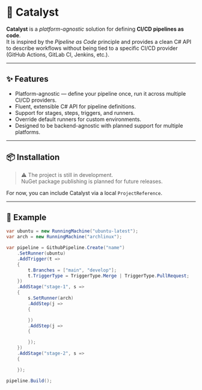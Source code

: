 # 🚀 Catalyst

**Catalyst** is a *platform-agnostic* solution for defining **CI/CD pipelines as code**.  
It is inspired by the *Pipeline as Code* principle and provides a clean C# API to describe workflows without being tied to a specific CI/CD provider (GitHub Actions, GitLab CI, Jenkins, etc.).

---

## ✨ Features
- Platform-agnostic — define your pipeline once, run it across multiple CI/CD providers.
- Fluent, extensible C# API for pipeline definitions.
- Support for stages, steps, triggers, and runners.
- Override default runners for custom environments.
- Designed to be backend-agnostic with planned support for multiple platforms.

---

## 📦 Installation
> ⚠️ The project is still in development.  
NuGet package publishing is planned for future releases.

For now, you can include Catalyst via a local `ProjectReference`.

---

## 📝 Example

```csharp
var ubuntu = new RunningMachine("ubuntu-latest");
var arch = new RunningMachine("archlinux");

var pipeline = GithubPipeline.Create("name")
    .SetRunner(ubuntu)
    .AddTrigger(t =>
    {
        t.Branches = ["main", "develop"];
        t.TriggerType = TriggerType.Merge | TriggerType.PullRequest;
    })
    .AddStage("stage-1", s =>
    {
        s.SetRunner(arch)
        .AddStep(j =>
        {

        })
        .AddStep(j =>
        {

        });
    })
    .AddStage("stage-2", s =>
    {

    });

pipeline.Build();